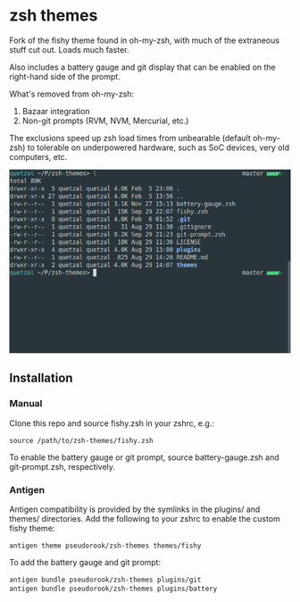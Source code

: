 # zsh themes

Fork of the fishy theme found in oh-my-zsh, with much of the extraneous stuff
cut out. Loads much faster.

Also includes a battery gauge and git display that can be enabled on the
right-hand side of the prompt.

What's removed from oh-my-zsh:

1. Bazaar integration
2. Non-git prompts (RVM, NVM, Mercurial, etc.)

The exclusions speed up zsh load times from unbearable (default oh-my-zsh) to
tolerable on underpowered hardware, such as SoC devices, very old computers,
etc.

![Screenshot](theme.png)

## Installation 

### Manual

Clone this repo and source fishy.zsh in your zshrc, e.g.:
```
source /path/to/zsh-themes/fishy.zsh
```

To enable the battery gauge or git prompt, source battery-gauge.zsh and
git-prompt.zsh, respectively.


### Antigen

Antigen compatibility is provided by the symlinks in the plugins/ and themes/
directories. Add the following to your zshrc to enable the custom fishy theme:
```
antigen theme pseudorook/zsh-themes themes/fishy
```

To add the battery gauge and git prompt:
```
antigen bundle pseudorook/zsh-themes plugins/git
antigen bundle pseudorook/zsh-themes plugins/battery
```
